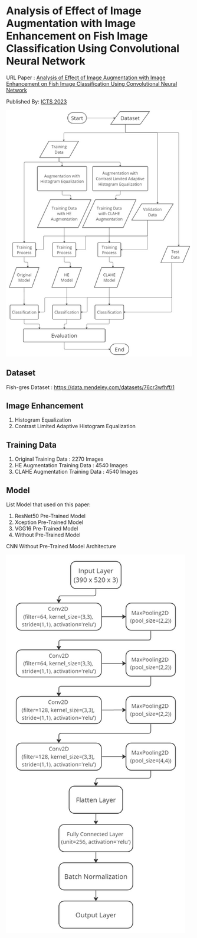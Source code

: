 # Analysis of Effect of Image Augmentation with Image Enhancement on Fish Image Classification Using Convolutional Neural Network

URL Paper : [Analysis of Effect of Image Augmentation with Image Enhancement on Fish Image Classification Using Convolutional Neural Network](https://ieeexplore.ieee.org/document/10330888)

Published By: [ICTS 2023](https://ieeexplore.ieee.org/xpl/conhome/10330802/proceeding?isnumber=10330826)


![Flowchart](./img/Picture2.jpg)

## Dataset 

Fish-gres Dataset : https://data.mendeley.com/datasets/76cr3wfhff/1

## Image Enhancement

1. Histogram Equalization
2. Contrast Limited Adaptive Histogram Equalization

## Training Data

1. Original Training Data : 2270 Images
2. HE Augmentation Training Data : 4540 Images
3. CLAHE Augmentation Training Data : 4540 Images

## Model

List Model that used on this paper:
1. ResNet50 Pre-Trained Model
2. Xception Pre-Trained Model
3. VGG16 Pre-Trained Model
4. Without Pre-Trained Model

CNN Without Pre-Trained Model Architecture

![CNN Architecture](./img/Picture1.jpg)